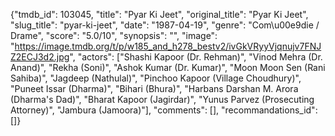 {"tmdb_id": 103045, "title": "Pyar Ki Jeet", "original_title": "Pyar Ki Jeet", "slug_title": "pyar-ki-jeet", "date": "1987-04-19", "genre": "Com\u00e9die / Drame", "score": "5.0/10", "synopsis": "", "image": "https://image.tmdb.org/t/p/w185_and_h278_bestv2/ivGkVRyyVjqnujv7FNJZ2ECJ3d2.jpg", "actors": ["Shashi Kapoor (Dr. Rehman)", "Vinod Mehra (Dr. Anand)", "Rekha (Soni)", "Ashok Kumar (Dr. Kumar)", "Moon Moon Sen (Rani Sahiba)", "Jagdeep (Nathulal)", "Pinchoo Kapoor (Village Choudhury)", "Puneet Issar (Dharma)", "Bihari (Bhura)", "Harbans Darshan M. Arora (Dharma's Dad)", "Bharat Kapoor (Jagirdar)", "Yunus Parvez (Prosecuting Attorney)", "Jambura (Jamoora)"], "comments": [], "recommandations_id": []}